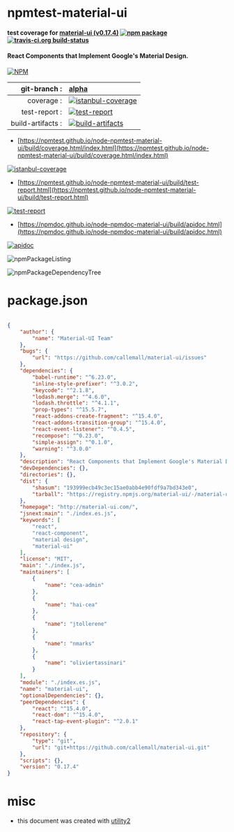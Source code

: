 # npmtest-material-ui

#### test coverage for  [material-ui (v0.17.4)](http://material-ui.com/)  [![npm package](https://img.shields.io/npm/v/npmtest-material-ui.svg?style=flat-square)](https://www.npmjs.org/package/npmtest-material-ui) [![travis-ci.org build-status](https://api.travis-ci.org/npmtest/node-npmtest-material-ui.svg)](https://travis-ci.org/npmtest/node-npmtest-material-ui)

#### React Components that Implement Google's Material Design.

[![NPM](https://nodei.co/npm/material-ui.png?downloads=true&downloadRank=true&stars=true)](https://www.npmjs.com/package/material-ui)

| git-branch : | [alpha](https://github.com/npmtest/node-npmtest-material-ui/tree/alpha)|
|--:|:--|
| coverage : | [![istanbul-coverage](https://npmtest.github.io/node-npmtest-material-ui/build/coverage.badge.svg)](https://npmtest.github.io/node-npmtest-material-ui/build/coverage.html/index.html)|
| test-report : | [![test-report](https://npmtest.github.io/node-npmtest-material-ui/build/test-report.badge.svg)](https://npmtest.github.io/node-npmtest-material-ui/build/test-report.html)|
| build-artifacts : | [![build-artifacts](https://npmtest.github.io/node-npmtest-material-ui/glyphicons_144_folder_open.png)](https://github.com/npmtest/node-npmtest-material-ui/tree/gh-pages/build)|

- [https://npmtest.github.io/node-npmtest-material-ui/build/coverage.html/index.html](https://npmtest.github.io/node-npmtest-material-ui/build/coverage.html/index.html)

[![istanbul-coverage](https://npmtest.github.io/node-npmtest-material-ui/build/screenCapture.buildCi.browser.%252Ftmp%252Fbuild%252Fcoverage.lib.html.png)](https://npmtest.github.io/node-npmtest-material-ui/build/coverage.html/index.html)

- [https://npmtest.github.io/node-npmtest-material-ui/build/test-report.html](https://npmtest.github.io/node-npmtest-material-ui/build/test-report.html)

[![test-report](https://npmtest.github.io/node-npmtest-material-ui/build/screenCapture.buildCi.browser.%252Ftmp%252Fbuild%252Ftest-report.html.png)](https://npmtest.github.io/node-npmtest-material-ui/build/test-report.html)

- [https://npmdoc.github.io/node-npmdoc-material-ui/build/apidoc.html](https://npmdoc.github.io/node-npmdoc-material-ui/build/apidoc.html)

[![apidoc](https://npmdoc.github.io/node-npmdoc-material-ui/build/screenCapture.buildCi.browser.%252Ftmp%252Fbuild%252Fapidoc.html.png)](https://npmdoc.github.io/node-npmdoc-material-ui/build/apidoc.html)

![npmPackageListing](https://npmtest.github.io/node-npmtest-material-ui/build/screenCapture.npmPackageListing.svg)

![npmPackageDependencyTree](https://npmtest.github.io/node-npmtest-material-ui/build/screenCapture.npmPackageDependencyTree.svg)



# package.json

```json

{
    "author": {
        "name": "Material-UI Team"
    },
    "bugs": {
        "url": "https://github.com/callemall/material-ui/issues"
    },
    "dependencies": {
        "babel-runtime": "^6.23.0",
        "inline-style-prefixer": "^3.0.2",
        "keycode": "^2.1.8",
        "lodash.merge": "^4.6.0",
        "lodash.throttle": "^4.1.1",
        "prop-types": "^15.5.7",
        "react-addons-create-fragment": "^15.4.0",
        "react-addons-transition-group": "^15.4.0",
        "react-event-listener": "^0.4.5",
        "recompose": "^0.23.0",
        "simple-assign": "^0.1.0",
        "warning": "^3.0.0"
    },
    "description": "React Components that Implement Google's Material Design.",
    "devDependencies": {},
    "directories": {},
    "dist": {
        "shasum": "193999ecb49c3ec15ae0abb4e90fdf9a7bd343e0",
        "tarball": "https://registry.npmjs.org/material-ui/-/material-ui-0.17.4.tgz"
    },
    "homepage": "http://material-ui.com/",
    "jsnext:main": "./index.es.js",
    "keywords": [
        "react",
        "react-component",
        "material design",
        "material-ui"
    ],
    "license": "MIT",
    "main": "./index.js",
    "maintainers": [
        {
            "name": "cea-admin"
        },
        {
            "name": "hai-cea"
        },
        {
            "name": "jtollerene"
        },
        {
            "name": "nmarks"
        },
        {
            "name": "oliviertassinari"
        }
    ],
    "module": "./index.es.js",
    "name": "material-ui",
    "optionalDependencies": {},
    "peerDependencies": {
        "react": "^15.4.0",
        "react-dom": "^15.4.0",
        "react-tap-event-plugin": "^2.0.1"
    },
    "repository": {
        "type": "git",
        "url": "git+https://github.com/callemall/material-ui.git"
    },
    "scripts": {},
    "version": "0.17.4"
}
```



# misc
- this document was created with [utility2](https://github.com/kaizhu256/node-utility2)
